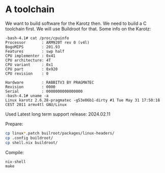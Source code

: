 # A toolchain

We want to build software for the Karotz then. We need to build a C toolchain first.
We will use Buildroot for that. Some info on the Karotz:

```
-bash-4.1# cat /proc/cpuinfo
Processor       : ARM920T rev 0 (v4l)
BogoMIPS        : 201.93
Features        : swp half
CPU implementer : 0x41
CPU architecture: 4T
CPU variant     : 0x1
CPU part        : 0x920
CPU revision    : 0

Hardware        : RABBITV3 BY PRAGMATEC
Revision        : 0000
Serial          : 0000000000000000
-bash-4.1# uname -a
Linux karotz 2.6.28-pragmatec -g53e06b1-dirty #1 Tue May 31 17:50:18 CEST 2011 armv4tl GNU/Linux
```

Used Latest long term support release: 2024.02.11

Prepare:

```bash
cp linux*.patch builroot/packages/linux-headers/
cp .config buildroot/
cp shell.nix buildroot/
```

Compile:

```
nix-shell
make
```
